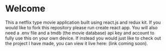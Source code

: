 # Welcome
This a netflix type movie application built using react.js and redux kit. 
If you would like to fork this repository please run create react app. You will also need a .env file and a tmdb (the movie database) api key and account to fully use this on your own device. If instead you would just like to check out the project I have made, you can view it live here: (link coming soon).

